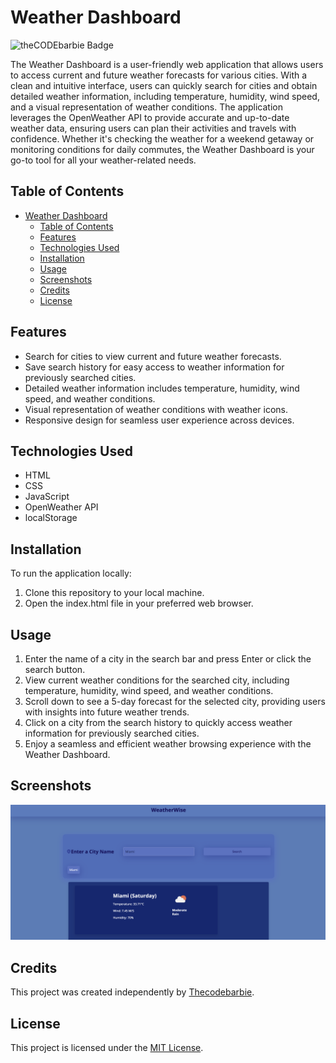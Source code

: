 # Weather Dashboard

![theCODEbarbie Badge](https://img.shields.io/badge/theCODEbarbie-%23FBF6E9?style=for-the-badge&logo=Spotlight&labelColor=%23F79AD3)

The Weather Dashboard is a user-friendly web application that allows users to access current and future weather forecasts for various cities. With a clean and intuitive interface, users can quickly search for cities and obtain detailed weather information, including temperature, humidity, wind speed, and a visual representation of weather conditions. The application leverages the OpenWeather API to provide accurate and up-to-date weather data, ensuring users can plan their activities and travels with confidence. Whether it's checking the weather for a weekend getaway or monitoring conditions for daily commutes, the Weather Dashboard is your go-to tool for all your weather-related needs.

## Table of Contents

- [Weather Dashboard](#weather-dashboard)
  - [Table of Contents](#table-of-contents)
  - [Features](#features)
  - [Technologies Used](#technologies-used)
  - [Installation](#installation)
  - [Usage](#usage)
  - [Screenshots](#screenshots)
  - [Credits](#credits)
  - [License](#license)

## Features

- Search for cities to view current and future weather forecasts.
- Save search history for easy access to weather information for previously searched cities.
- Detailed weather information includes temperature, humidity, wind speed, and weather conditions.
- Visual representation of weather conditions with weather icons.
- Responsive design for seamless user experience across devices.

## Technologies Used

- HTML
- CSS
- JavaScript
- OpenWeather API
- localStorage

## Installation

To run the application locally:

1. Clone this repository to your local machine.
2. Open the index.html file in your preferred web browser.

## Usage

1. Enter the name of a city in the search bar and press Enter or click the search button.
2. View current weather conditions for the searched city, including temperature, humidity, wind speed, and weather conditions.
3. Scroll down to see a 5-day forecast for the selected city, providing users with insights into future weather trends.
4. Click on a city from the search history to quickly access weather information for previously searched cities.
5. Enjoy a seamless and efficient weather browsing experience with the Weather Dashboard.

## Screenshots

![Weather Dashboard Screenshots](./assets/images/weather.png)

## Credits

This project was created independently by [Thecodebarbie](https://github.com/Thecodebarbie).


## License

This project is licensed under the [MIT License](LICENSE).

